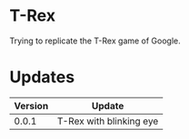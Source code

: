 # T-Rex

Trying to replicate the T-Rex game of Google.

# Updates

Version | Update
---|---
0.0.1 | T-Rex with blinking eye